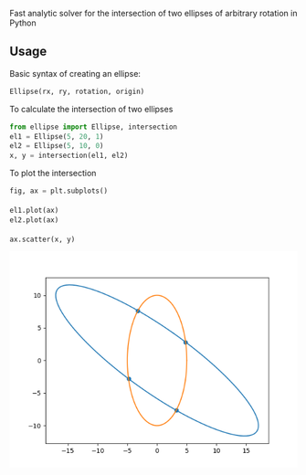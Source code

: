 Fast analytic solver for the intersection of two ellipses of arbitrary rotation in Python
## Usage

Basic syntax of creating an ellipse:
```python
Ellipse(rx, ry, rotation, origin)
```

To calculate the intersection of two ellipses
```python
from ellipse import Ellipse, intersection
el1 = Ellipse(5, 20, 1)
el2 = Ellipse(5, 10, 0)
x, y = intersection(el1, el2)
```

To plot the intersection
```python
fig, ax = plt.subplots()

el1.plot(ax)
el2.plot(ax)

ax.scatter(x, y)
```

![example](/docs/images/example.png)
